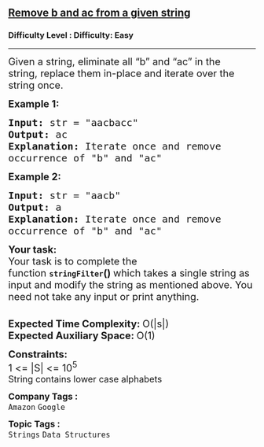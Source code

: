 <h2><a href="https://www.geeksforgeeks.org/problems/remove-b-and-ac-from-a-given-string4336/1?page=1&category=Strings&difficulty=Easy&status=unsolved&sortBy=submissions">Remove b and ac from a given string</a></h2><h3>Difficulty Level : Difficulty: Easy</h3><hr><div class="problems_problem_content__Xm_eO"><p><span style="font-size: 20px;">Given a string, eliminate all “b” and “ac” in the string,&nbsp;replace them in-place&nbsp;and&nbsp;iterate over the string once.</span></p>
<p><strong><span style="font-size: 20px;">Example 1:</span></strong></p>
<pre><span style="font-size: 20px;"><strong>Input:</strong> str = "aacbacc"
<strong>Output:</strong> ac
<strong>Explanation:</strong> Iterate once and remove
occurrence of "b" and "ac"</span></pre>
<p><strong><span style="font-size: 20px;">Example 2:</span></strong></p>
<pre><span style="font-size: 20px;"><strong>Input:</strong> str = "aacb"
<strong>Output:</strong> a
<strong>Explanation:</strong> Iterate once and remove
occurrence of "b" and "ac"</span></pre>
<p><strong><span style="font-size: 20px;">Your task:</span></strong><br><span style="font-size: 20px;">Your task is to complete the function&nbsp;</span><span style="font-size: 18px;"><strong><code>stringFilter</code></strong></span><span style="font-size: 20px;"><strong>()&nbsp;</strong>which takes a single string as input and modify the string as mentioned above. You need not take any input or print anything.</span><br>&nbsp;</p>
<p><span style="font-size: 20px;"><strong>Expected Time Complexity:&nbsp;</strong>O(|s|)<br><strong>Expected Auxiliary Space:&nbsp;</strong>O(1)</span></p>
<p><span style="font-size: 20px;"><strong>Constraints:</strong><br>1 &lt;= |S| &lt;= 10<sup>5</sup></span><br><span style="font-size: 18px;">String contains lower case alphabets</span></p></div><p><span style=font-size:18px><strong>Company Tags : </strong><br><code>Amazon</code>&nbsp;<code>Google</code>&nbsp;<br><p><span style=font-size:18px><strong>Topic Tags : </strong><br><code>Strings</code>&nbsp;<code>Data Structures</code>&nbsp;
